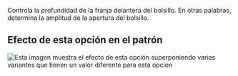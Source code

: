 Controla la profundidad de la franja delantera del bolsillo. En otras palabras, determina la amplitud de la apertura del bolsillo.

## Efecto de esta opción en el patrón

![Esta imagen muestra el efecto de esta opción superponiendo varias variantes que tienen un valor diferente para esta opción](charlie_frontpocketslantdepth_sample.svg "Efecto de esta opción en el patrón")
